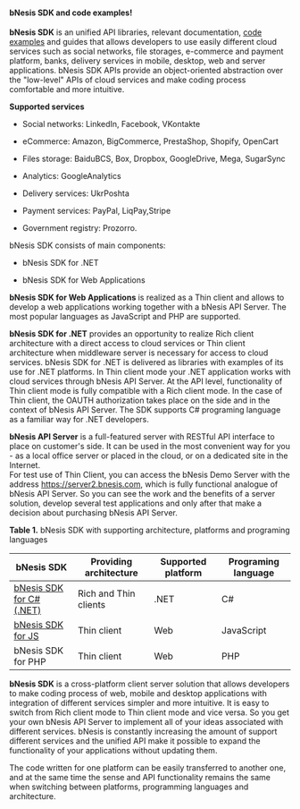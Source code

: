 ﻿#### bNesis SDK and code examples!


**bNesis SDK** is an unified API libraries, relevant documentation, 
[code examples](https://github.com/bNesisDeveloper/bNesis/tree/master/Examples) 
and guides that allows developers to use easily different cloud services such as social networks, file storages, e-commerce and payment platform, banks, delivery services in mobile, desktop, web and server applications.  bNesis SDK APIs provide an object-oriented abstraction over the "low-level" APIs of cloud services and  make  coding  process comfortable and more intuitive.


**Supported services**


- Social networks: LinkedIn, Facebook, VKontakte

- eCommerce: Amazon, BigCommerce, PrestaShop, Shopify, OpenCart   

- Files storage: BaiduBCS, Box, Dropbox, GoogleDrive, Mega, SugarSync

- Analytics: GoogleAnalytics  

- Delivery services: UkrPoshta

- Payment services: PayPal, LiqPay,Stripe 

- Government registry: Prozorro. 


bNesis SDK consists of main components:
  
- bNesis SDK for .NET  

- bNesis SDK for Web Applications  
 
  

**bNesis SDK for Web Applications** is realized as a Thin client and allows to develop a web applications working together with a bNesis API Server. The most popular languages as JavaScript and PHP are supported.


**bNesis SDK for .NET** provides an opportunity to realize  Rich client architecture with a direct access to cloud services or Thin client architecture when middleware server is necessary for access to cloud services. bNesis SDK for .NET is delivered as libraries with examples of its use for .NET  platforms.  In Thin client mode your .NET application works with cloud services through bNesis API Server.  At the API level, functionality of Thin client mode is fully compatible with a Rich client mode. In the case of Thin client, the OAUTH authorization takes place on the side and in the context of bNesis API Server. The SDK supports C# programing language as a familiar way for .NET developers. 


**bNesis API Server** is a full-featured server with RESTful API interface to place on customer's side. It can be used in the most convenient way for you - as a local office server or placed in the cloud, or on a dedicated site in the Internet.  
For test use of Thin Client, you can access the bNesis Demo Server with the address https://server2.bnesis.com, which is fully functional analogue of bNesis API Server. So you can see the work and the benefits of a server solution, develop several test applications and only after that make a decision about purchasing bNesis API Server.



**Table 1.**  bNesis SDK with supporting architecture, platforms and programing languages



bNesis SDK|Providing architecture|Supported platform|Programing language
--|---------|------------------|------------------------------
[bNesis SDK for C# (.NET)](https://github.com/bNesisDeveloper/bNesis/tree/master/Sdk/DotNet)|Rich and Thin clients|.NET |C#
[bNesis SDK for JS](https://github.com/bNesisDeveloper/bNesis/tree/master/Sdk/JavaScript)|Thin client|Web| JavaScript
bNesis SDK for PHP| Thin client|Web| PHP


**bNesis SDK** is a cross-platform client server solution that allows developers to make coding  process  of  web, mobile and desktop applications with integration of different services simpler and more intuitive.  It is easy to switch from Rich client mode to Thin client mode and vice versa. So you get your own bNesis API Server to implement all of your ideas associated with different services. bNesis is constantly increasing the amount of support different services and the unified API make it possible to expand the functionality of your applications without updating them.

The code written for one platform can be easily transferred to another one, and at the same time the sense and API functionality remains the same when switching between platforms, programming languages and architecture.
 
